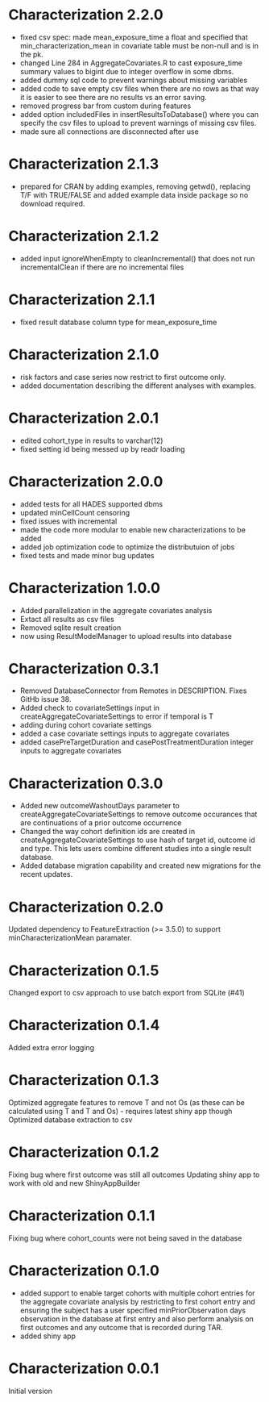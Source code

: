 Characterization 2.2.0
======================
- fixed csv spec: made mean_exposure_time a float and specified that min_characterization_mean in covariate table must be non-null and is in the pk.
- changed Line 284 in AggregateCovariates.R to cast exposure_time summary values to bigint due to integer overflow in some dbms.
- added dummy sql code to prevent warnings about missing variables
- added code to save empty csv files when there are no rows as that way it is easier to see there are no results vs an error saving.
- removed progress bar from custom during features
- added option includedFiles in insertResultsToDatabase() where you can specify the csv files to upload to prevent warnings of missing csv files.
- made sure all connections are disconnected after use

Characterization 2.1.3
======================
- prepared for CRAN by adding examples, removing getwd(), replacing T/F with TRUE/FALSE and added example data inside package so no download required.

Characterization 2.1.2
======================
- added input ignoreWhenEmpty to cleanIncremental() that does not run incrementalClean if there are no incremental files

Characterization 2.1.1
======================
- fixed result database column type for mean_exposure_time

Characterization 2.1.0
======================
- risk factors and case series now restrict to first outcome only.
- added documentation describing the different analyses with examples.

Characterization 2.0.1
======================
- edited cohort_type in results to varchar(12)
- fixed setting id being messed up by readr loading

Characterization 2.0.0
======================
- added tests for all HADES supported dbms
- updated minCellCount censoring 
- fixed issues with incremental
- made the code more modular to enable new characterizations to be added
- added job optimization code to optimize the distributuion of jobs
- fixed tests and made minor bug updates

Characterization 1.0.0
======================
- Added parallelization in the aggregate covariates analysis
- Extact all results as csv files 
- Removed sqlite result creation
- now using ResultModelManager to upload results into database

Characterization 0.3.1
======================
- Removed DatabaseConnector from Remotes in DESCRIPTION. Fixes GitHb issue 38.
- Added check to covariateSettings input in createAggregateCovariateSettings to error if temporal is T
- adding during cohort covariate settings
- added a case covariate settings inputs to aggregate covariates
- added casePreTargetDuration and casePostTreatmentDuration integer inputs to aggregate covariates

Characterization 0.3.0
======================
- Added new outcomeWashoutDays parameter to createAggregateCovariateSettings to remove outcome occurances that are continuations of a prior outcome occurrence
- Changed the way cohort definition ids are created in createAggregateCovariateSettings to use hash of target id, outcome id and type.  This lets users combine different studies into a single result database.
- Added database migration capability and created new migrations for the recent updates.



Characterization 0.2.0
======================
Updated dependency to FeatureExtraction (>= 3.5.0) to support minCharacterizationMean paramater.


Characterization 0.1.5
======================
Changed export to csv approach to use batch export from SQLite (#41)

Characterization 0.1.4
======================
Added extra error logging

Characterization 0.1.3
======================
Optimized aggregate features to remove T and not Os (as these can be calculated using T and T and Os) - requires latest shiny app though
Optimized database extraction to csv


Characterization 0.1.2
======================
Fixing bug where first outcome was still all outcomes 
Updating shiny app to work with old and new ShinyAppBuilder

Characterization 0.1.1
======================

Fixing bug where cohort_counts were not being saved in the database 

Characterization 0.1.0
======================

- added support to enable target cohorts with multiple cohort entries for the aggregate covariate analysis by restricting to first cohort entry and ensuring the subject has a user specified minPriorObservation days observation in the database at first entry and also perform analysis on first outcomes and any outcome that is recorded during TAR.
- added shiny app


Characterization 0.0.1
======================

Initial version
